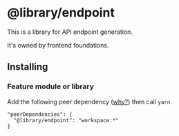 # @library/endpoint

This is a library for API endpoint generation.

It's owned by frontend foundations.

## Installing

### Feature module or library

Add the following peer dependency ([why?](../../../../docs/modules.md#production-dependencies)) then call `yarn`.

```
"peerDependencies": {
  "@library/endpoint": "workspace:*"
}
```

